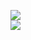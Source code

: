 [![](https://img.shields.io/badge/Made%20With-Github%20Spray-lightgrey.svg?style=for-the-badge&logo=github)](https://github.com/Annihil/github-spray#10562)  
[![](https://i.imgur.com/2DrTn0Z.gif)](https://github.com/Annihil/github-spray)